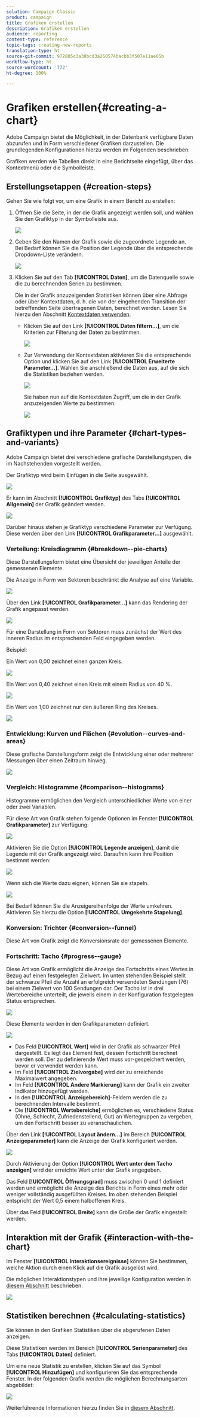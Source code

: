 ```yaml
---
solution: Campaign Classic
product: campaign
title: Grafiken erstellen
description: Grafiken erstellen
audience: reporting
content-type: reference
topic-tags: creating-new-reports
translation-type: ht
source-git-commit: 972885c3a38bcd3a260574bacbb3f507e11ae05b
workflow-type: ht
source-wordcount: '772'
ht-degree: 100%

---
```



# Grafiken erstellen{#creating-a-chart}

Adobe Campaign bietet die Möglichkeit, in der Datenbank verfügbare Daten abzurufen und in Form verschiedener Grafiken darzustellen. Die grundlegenden Konfigurationen hierzu werden im Folgenden beschrieben.

Grafiken werden wie Tabellen direkt in eine Berichtseite eingefügt, über das Kontextmenü oder die Symbolleiste.

## Erstellungsetappen {#creation-steps}

Gehen Sie wie folgt vor, um eine Grafik in einem Bericht zu erstellen:

1. Öffnen Sie die Seite, in der die Grafik angezeigt werden soll, und wählen Sie den Grafiktyp in der Symbolleiste aus.

   ![](assets/s_advuser_report_page_activity_04.png)

1. Geben Sie den Namen der Grafik sowie die zugeordnete Legende an. Bei Bedarf können Sie die Position der Legende über die entsprechende Dropdown-Liste verändern.

   ![](assets/s_ncs_advuser_report_wizard_018.png)

1. Klicken Sie auf den Tab **[!UICONTROL Daten]**, um die Datenquelle sowie die zu berechnenden Serien zu bestimmen.

   Die in der Grafik anzuzeigenden Statistiken können über eine Abfrage oder über Kontextdaten, d. h. die von der eingehenden Transition der betreffenden Seite übertragenen Daten, berechnet werden. Lesen Sie hierzu den Abschnitt [Kontextdaten verwenden](../../reporting/using/using-the-context.md#using-context-data).

   * Klicken Sie auf den Link **[!UICONTROL Daten filtern...]**, um die Kriterien zur Filterung der Daten zu bestimmen.

      ![](assets/reporting_graph_add_filter.png)

   * Zur Verwendung der Kontextdaten aktivieren Sie die entsprechende Option und klicken Sie auf den Link **[!UICONTROL Erweiterte Parameter...]**. Wählen Sie anschließend die Daten aus, auf die sich die Statistiken beziehen werden.

      ![](assets/reporting_graph_from_context.png)

      Sie haben nun auf die Kontextdaten Zugriff, um die in der Grafik anzuzeigenden Werte zu bestimmen:

      ![](assets/reporting_graph_select-from_context.png)

## Grafiktypen und ihre Parameter {#chart-types-and-variants}

Adobe Campaign bietet drei verschiedene grafische Darstellungstypen, die im Nachstehenden vorgestellt werden.

Der Grafiktyp wird beim Einfügen in die Seite ausgewählt.

![](assets/s_advuser_report_page_activity_04.png)

Er kann im Abschnitt **[!UICONTROL Grafiktyp]** des Tabs **[!UICONTROL Allgemein]** der Grafik geändert werden.

![](assets/reporting_change_graph_type.png)

Darüber hinaus stehen je Grafiktyp verschiedene Parameter zur Verfügung. Diese werden über den Link **[!UICONTROL Grafikparameter...]** ausgewählt.

### Verteilung: Kreisdiagramm {#breakdown--pie-charts}

Diese Darstellungsform bietet eine Übersicht der jeweiligen Anteile der gemessenen Elemente.

Die Anzeige in Form von Sektoren beschränkt die Analyse auf eine Variable.

![](assets/reporting_graph_type_sector_1.png)

Über den Link **[!UICONTROL Grafikparameter...]** kann das Rendering der Grafik angepasst werden.

![](assets/reporting_graph_type_sector_2.png)

Für eine Darstellung in Form von Sektoren muss zunächst der Wert des inneren Radius im entsprechenden Feld eingegeben werden.

Beispiel:

Ein Wert von 0,00 zeichnet einen ganzen Kreis.

![](assets/s_ncs_advuser_report_sector_exple1.png)

Ein Wert von 0,40 zeichnet einen Kreis mit einem Radius von 40 %.

![](assets/s_ncs_advuser_report_sector_exple2.png)

Ein Wert von 1,00 zeichnet nur den äußeren Ring des Kreises.

![](assets/s_ncs_advuser_report_sector_exple3.png)

### Entwicklung: Kurven und Flächen {#evolution--curves-and-areas}

Diese grafische Darstellungsform zeigt die Entwicklung einer oder mehrerer Messungen über einen Zeitraum hinweg.

![](assets/reporting_graph_type_curve.png)

### Vergleich: Histogramme {#comparison--histograms}

Histogramme ermöglichen den Vergleich unterschiedlicher Werte von einer oder zwei Variablen.

Für diese Art von Grafik stehen folgende Optionen im Fenster **[!UICONTROL Grafikparameter]** zur Verfügung:

![](assets/reporting_select_graph_var.png)

Aktivieren Sie die Option **[!UICONTROL Legende anzeigen]**, damit die Legende mit der Grafik angezeigt wird. Daraufhin kann ihre Position bestimmt werden:

![](assets/reporting_select_graph_legend.png)

Wenn sich die Werte dazu eignen, können Sie sie stapeln.

![](assets/reporting_graph_type_histo.png)

Bei Bedarf können Sie die Anzeigereihenfolge der Werte umkehren. Aktivieren Sie hierzu die Option **[!UICONTROL Umgekehrte Stapelung]**.

### Konversion: Trichter {#conversion--funnel}

Diese Art von Grafik zeigt die Konversionsrate der gemessenen Elemente.

### Fortschritt: Tacho {#progress--gauge}

Diese Art von Grafik ermöglicht die Anzeige des Fortschritts eines Wertes in Bezug auf einen festgelegten Zielwert. Im unten stehenden Beispiel stellt der schwarze Pfeil die Anzahl an erfolgreich versendeten Sendungen (76) bei einem Zielwert von 100 Sendungen dar. Der Tacho ist in drei Wertebereiche unterteilt, die jeweils einem in der Konfiguration festgelegten Status entsprechen.

![](assets/reporting_graph_type_gauge.png)

Diese Elemente werden in den Grafikparametern definiert.

![](assets/reporting_graph_type_gauge1.png)

* Das Feld **[!UICONTROL Wert]** wird in der Grafik als schwarzer Pfeil dargestellt. Es legt das Element fest, dessen Fortschritt berechnet werden soll. Der zu definierende Wert muss vor-gespeichert werden, bevor er verwendet werden kann.
* Im Feld **[!UICONTROL Zielvorgabe]** wird der zu erreichende Maximalwert angegeben.
* Im Feld **[!UICONTROL Andere Markierung]** kann der Grafik ein zweiter Indikator hinzugefügt werden.
* In den **[!UICONTROL Anzeigebereich]**-Feldern werden die zu berechnenden Intervalle bestimmt.
* Die **[!UICONTROL Wertebereiche]** ermöglichen es, verschiedene Status (Ohne, Schlecht, Zufriedenstellend, Gut) an Wertegruppen zu vergeben, um den Fortschritt besser zu veranschaulichen.

Über den Link **[!UICONTROL Layout ändern...]** im Bereich **[!UICONTROL Anzeigeparameter]** kann die Anzeige der Grafik konfiguriert werden.

![](assets/reporting_graph_type_gauge2.png)

Durch Aktivierung der Option **[!UICONTROL Wert unter dem Tacho anzeigen]** wird der erreichte Wert unter der Grafik angegeben.

Das Feld **[!UICONTROL Öffnungsgrad]** muss zwischen 0 und 1 definiert werden und ermöglicht die Anzeige des Berichts in Form eines mehr oder weniger vollständig ausgefüllten Kreises. Im oben stehenden Beispiel entspricht der Wert 0,5 einem halboffenen Kreis.

Über das Feld **[!UICONTROL Breite]** kann die Größe der Grafik eingestellt werden.

## Interaktion mit der Grafik {#interaction-with-the-chart}

Im Fenster **[!UICONTROL Interaktionsereignisse]** können Sie bestimmen, welche Aktion durch einen Klick auf die Grafik ausgelöst wird.

Die möglichen Interaktionstypen und ihre jeweilige Konfiguration werden in [diesem Abschnitt](../../web/using/static-elements-in-a-web-form.md#inserting-html-content) beschrieben.

![](assets/s_ncs_advuser_report_wizard_017.png)

## Statistiken berechnen {#calculating-statistics}

Sie können in den Grafiken Statistiken über die abgerufenen Daten anzeigen.

Diese Statistiken werden im Bereich **[!UICONTROL Serienparameter]** des Tabs **[!UICONTROL Daten]** definiert.

Um eine neue Statistik zu erstellen, klicken Sie auf das Symbol **[!UICONTROL Hinzufügen]** und konfigurieren Sie das entsprechende Fenster. In der folgenden Grafik werden die möglichen Berechnungsarten abgebildet:

![](assets/reporting_add_statistics.png)

Weiterführende Informationen hierzu finden Sie in [diesem Abschnitt](../../reporting/using/using-the-descriptive-analysis-wizard.md#statistics-calculation).
